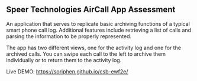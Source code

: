 ## Speer Technologies AirCall App Assessment

An application that serves to replicate basic archiving functions of a typical smart phone call log. Additional features include retrieving a list of calls and parsing the information to be properly represented.

The app has two different views, one for the activity log and one for the archived calls. You can swipe each call to the left to archive them individually or to return them to the activity log.

Live DEMO: https://soriphen.github.io/csb-ewf2e/
